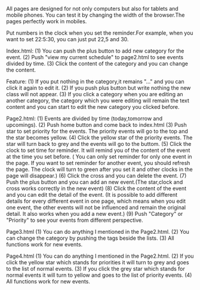All pages are designed for not only computers but also for tablets and mobile phones.
You can test it by changing the width of the browser.The pages perfectly work in mobiles.

Put numbers in the clock when you set the reminder.For example, when you want to set 22:5:30, you can just put 22,5 and 30.

Index.html:
(1) You can push the plus button to add new category for the event.
(2) Push "view my current schedule" to page2.html to see events divided by time.
(3) Click the content of the category and you can change the content.

Feature:
(1) If you put nothing in the category,it remains "..." and you can click it again to 
edit it.
(2) If you push plus button but write nothing the new class will not appear. 
(3) If you click a category when you are editing an another category, the category which you were editing will remain the text content and you can start to edit the new category you clicked before.


Page2.html:
(1) Events are divided by time (today,tomorrow and upcomings).
(2) Push home button and come back to index.html
(3) Push star to set priority for the events. The priority events will go to the top
and the star becomes yellow.
(4) Click the yellow star of the priority events. The star will turn back to grey 
and the events will go to the buttom.
(5) Click the clock to set time for reminder. It will remind you of the content of the event at the time you set before. ( You can only set reminder for only one event in the page. If you want to set reminder for another event, you should refresh the page. The clock will turn to green after you set it and other clocks in the page will disappear.)
(6) Click the cross and you can delete the event.
(7) Push the plus button and you can add an new event.(The star,clock and cross works correctly in the new event)
(8) Click the content of the event and you can edit the detail of the event.
(It is possible to add different details for every different event in one page, which means when you edit one event, the other events will not be influenced and remain the original detail. It also works when you add a new event.)
(9) Push "Category" or "Priority" to see your events from different perspective.

Page3.html
(1) You can do anything I mentioned in the Page2.html. 
(2) You can change the category by pushing the tags beside the lists.
(3) All functions work for new events.

Page4.html
(1) You can do anything I mentioned in the Page2.html. 
(2) If you click the yellow star which stands for priorities it will turn to grey and goes to the list of normal events.
(3) If you click the grey star which stands for normal events it will turn to yellow and goes to the list of priority events.
(4) All functions work for new events.


